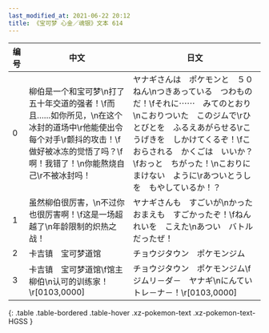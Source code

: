 ```yaml
---
last_modified_at: 2021-06-22 20:12
title: 《宝可梦 心金／魂银》文本 614
---
```

| 编号 | 中文 | 日文 |
| ---- | ---- | ---- |
| 0 | 柳伯是一个和宝可梦\n打了五十年交道的强者！\f而且……如你所见，\n在这个冰封的道场中\r他能使出令每个对手\r颤抖的攻击！\f做好被冰冻的觉悟了吗？\f啊！我错了！\n你能熬烧自己\r不被冰封吗！ | ヤナギさんは　ポケモンと　５０ねん\nつきあっている　つわものだ！\fそれに⋯⋯　みてのとおり\nこおりついた　このジムで\rひとびとを　ふるえあがらせる\rこうげきを　しかけてくるぞ！\fこおらされる　かくごは　いいか？\fおっと　ちがった！\nこおりに　まけない　ように\rあついとうしを　もやしているか！？ |
| 1 | 虽然柳伯很厉害，\n不过你也很厉害啊！\f这是一场超越了\n年龄限制的炽热之战！ | ヤナギさんも　すごいが\nかった　おまえも　すごかったぞ！\fねんれいを　こえた\nあつい　バトル　だったぜ！ |
| 2 | 卡吉镇　宝可梦道馆 | チョウジタウン　ポケモンジム |
| 3 | 卡吉镇　宝可梦道馆\f馆主　　柳伯\n认可的训练家！\r[0103,0000] | チョウジタウン　ポケモンジム\fジムリ－ダ－　ヤナギ\nにんてい　トレ－ナ－！\r[0103,0000] |
{: .table .table-bordered .table-hover .xz-pokemon-text .xz-pokemon-text-HGSS }